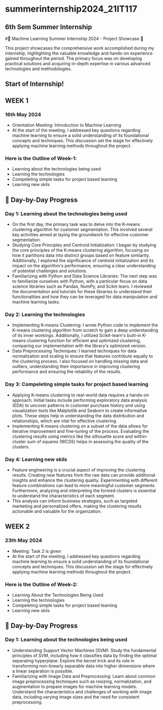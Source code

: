 # summerinternship2024_21IT117

## 6th Sem Summer Internship

#🌟 Machine Learning Summer Internship 2024 - Project Showcase 🌟

This project showcases the comprehensive work accomplished during my internship, highlighting the valuable knowledge and hands-on experience gained throughout the period. The primary focus was on developing practical solutions and acquiring in-depth expertise in various advanced technologies and methodologies.

## Start of Internship!

## WEEK 1
### 16th May 2024
- Orientation Meeting: Introduction to Machine Learning
- At the start of the meeting, I addressed key questions regarding machine learning to ensure a solid understanding of its foundational concepts and techniques. This discussion set the stage for effectively applying machine learning methods throughout the project.

### Here is the Outline of Week-1:
* Learning about the technologies being used
* Learning the technologies
* Compeleting simple tasks for project based learning
* Learning new skils

## 📝 Day-by-Day Progress
### Day 1: Learning about the technologies being used
- On the first day, the primary task was to delve into the K-means clustering algorithm for customer segmentation. This involved several key activities aimed at laying the groundwork for effective customer segmentation.
- Studying Core Principles and Centroid Initialization:
I began by studying the core principles of the K-means clustering algorithm, focusing on how it partitions data into distinct groups based on feature similarity. Additionally, I explored the significance of centroid initialization and its impact on the algorithm's performance, ensuring a clear understanding of potential challenges and solutions.
- Familiarizing with Python and Data Science Libraries:
The next step was to familiarize ourselves with Python, with a particular focus on data science libraries such as Pandas, NumPy, and Scikit-learn. I reviewed the documentation and tutorials for these libraries to understand their functionalities and how they can be leveraged for data manipulation and machine learning tasks.

### Day 2: Learning the technologies
- Implementing K-means Clustering:
I wrote Python code to implement the K-means clustering algorithm from scratch to gain a deep understanding of its inner workings. Additionally, I utilized Scikit-learn's built-in K-means clustering function for efficient and optimized clustering, comparing our implementation with the library's optimized version.
- Data Preprocessing Techniques:
I learned techniques for data normalization and scaling to ensure that features contribute equally to the clustering process. I also focused on handling missing data and outliers, understanding their importance in improving clustering performance and ensuring the reliability of the results.

### Day 3: Compeleting simple tasks for project based learning
- Applying K-means clustering to real-world data requires a hands-on approach. Initial tasks include performing exploratory data analysis (EDA) to uncover patterns in customer purchase history and using visualization tools like Matplotlib and Seaborn to create informative plots. These steps help in understanding the data distribution and relationships, which are vital for effective clustering.
- Implementing K-means clustering on a subset of the data allows for iterative improvement and fine-tuning of the process. Evaluating the clustering results using metrics like the silhouette score and within-cluster sum of squares (WCSS) helps in assessing the quality of the clusters.

### Day 4: Learning new skils
- Feature engineering is a crucial aspect of improving the clustering results. Creating new features from the raw data can provide additional insights and enhance the clustering quality. Experimenting with different feature combinations can lead to more meaningful customer segments. Furthermore, analyzing and interpreting the formed clusters is essential to understand the characteristics of each segment.
- This analysis can inform business strategies, such as targeted marketing and personalized offers, making the clustering results actionable and valuable for the organization.

## WEEK 2
### 23th May 2024
- Meeting: Task 2 is given
- At the start of the meeting, I addressed key questions regarding machine learning to ensure a solid understanding of its foundational concepts and techniques. This discussion set the stage for effectively applying machine learning methods throughout the project.

### Here is the Outline of Week-2:
* Learning About the Technologies Being Used
* Learning the technologies
* Compeleting simple tasks for project based learning
* Learning new skils

## 📝 Day-by-Day Progress
### Day 1: Learning about the technologies being used
- Understanding Support Vector Machines (SVM):
Study the fundamental principles of SVM, including how it classifies data by finding the optimal separating hyperplane.
Explore the kernel trick and its role in transforming non-linearly separable data into higher dimensions where a linear separation is possible.
- Familiarizing with Image Data and Preprocessing:
Learn about common image preprocessing techniques such as resizing, normalization, and augmentation to prepare images for machine learning models.
Understand the characteristics and challenges of working with image data, including varying image sizes and the need for consistent preprocessing.


